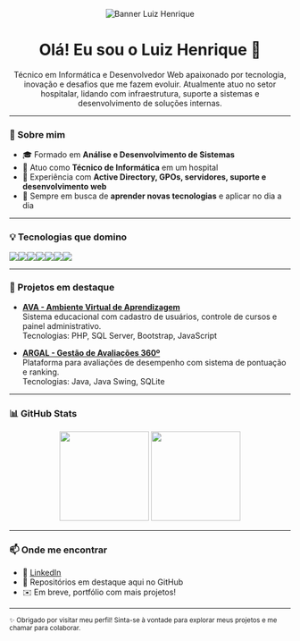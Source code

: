 <!-- Banner no topo -->
<p align="center">
  <img src="./banner-luiz.png.png" alt="Banner Luiz Henrique" />

</p>

<h1 align="center">Olá! Eu sou o Luiz Henrique 👋</h1>

<p align="center">
Técnico em Informática e Desenvolvedor Web apaixonado por tecnologia, inovação e desafios que me fazem evoluir.  
Atualmente atuo no setor hospitalar, lidando com infraestrutura, suporte a sistemas e desenvolvimento de soluções internas.
</p>

---

### 🧠 Sobre mim

- 🎓 Formado em **Análise e Desenvolvimento de Sistemas**  
- 🏥 Atuo como **Técnico de Informática** em um hospital  
- 🔧 Experiência com **Active Directory, GPOs, servidores, suporte e desenvolvimento web**  
- 🚀 Sempre em busca de **aprender novas tecnologias** e aplicar no dia a dia  

---

### 💡 Tecnologias que domino

<div style="display: flex; flex-wrap: wrap;">
  <img src="https://img.shields.io/badge/HTML5-E34F26?style=for-the-badge&logo=html5&logoColor=white"/>
  <img src="https://img.shields.io/badge/CSS3-1572B6?style=for-the-badge&logo=css3&logoColor=white"/>
  <img src="https://img.shields.io/badge/JavaScript-F7DF1E?style=for-the-badge&logo=javascript&logoColor=black"/>
  <img src="https://img.shields.io/badge/PHP-777BB4?style=for-the-badge&logo=php&logoColor=white"/>
  <img src="https://img.shields.io/badge/REACT-20232A?style=for-the-badge&logo=react&logoColor=61DAFB"/>
  <img src="https://img.shields.io/badge/SQL%20Server-CC2927?style=for-the-badge&logo=microsoft%20sql%20server&logoColor=white"/>
  <img src="https://img.shields.io/badge/GIT-F05032?style=for-the-badge&logo=git&logoColor=white"/>
</div>

---

### 📌 Projetos em destaque

- [**AVA - Ambiente Virtual de Aprendizagem**](https://github.com/luizmorais12/AVA)  
  Sistema educacional com cadastro de usuários, controle de cursos e painel administrativo.  
  Tecnologias: PHP, SQL Server, Bootstrap, JavaScript

- [**ARGAL - Gestão de Avaliações 360º**](https://github.com/luizmorais12/ARGAL)  
  Plataforma para avaliações de desempenho com sistema de pontuação e ranking.  
  Tecnologias: Java, Java Swing, SQLite

---

### 📊 GitHub Stats

<div align="center">
  <img height="160em" src="https://github-readme-stats.vercel.app/api?username=luizmorais12&show_icons=true&theme=transparent&hide_border=true"/>
  <img height="160em" src="https://github-readme-stats.vercel.app/api/top-langs/?username=luizmorais12&layout=compact&theme=transparent&hide_border=true"/>
</div>

---

### 📫 Onde me encontrar

- 💼 [LinkedIn](https://www.linkedin.com/in/luiz-henrique-981977205)
- 📂 Repositórios em destaque aqui no GitHub  
- ✉️ Em breve, portfólio com mais projetos!

---

<sub>✨ Obrigado por visitar meu perfil! Sinta-se à vontade para explorar meus projetos e me chamar para colaborar.</sub>
